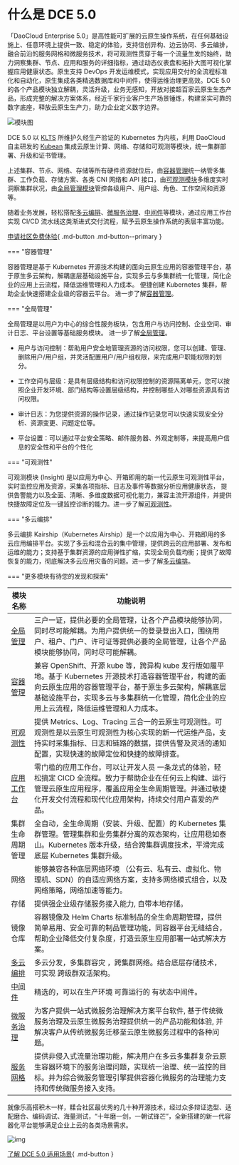 # 什么是 DCE 5.0

「DaoCloud Enterprise 5.0」是高性能可扩展的云原生操作系统，在任何基础设施上、任意环境上提供一致、稳定的体验，支持信创异构、边云协同、多云编排，融合前沿的服务网格和微服务技术，将可观测性贯穿于每一个流量生发的始终，助力洞察集群、节点、应用和服务的详细指标，通过动态仪表盘和拓扑大图可视化掌握应用健康状态。原生支持 DevOps 开发运维模式，实现应用交付的全流程标准化和自动化，原生集成各类精选数据库和中间件，使得运维治理更高效。DCE 5.0 的各个产品模块独立解耦，灵活升级，业务无感知，开放对接超百家云原生生态产品，形成完整的解决方案体系，经近千家行业客户生产场景锤炼，构建坚实可靠的数字底座，释放云原生生产力，助力企业定义数字边界。

![模块图](../images/dce-modules.png)

DCE 5.0 以 [KLTS](../community/klts.md) 所维护久经生产验证的 Kubernetes 为内核，利用 DaoCloud 自主研发的 [Kubean](https://github.com/kubean-io/kubean) 集成云原生计算、网络、存储和可观测等模块，统一集群部署、升级和证书管理。

上述集群、节点、网络、存储等所有硬件资源就位后，由[容器管理](../kpanda/03ProductBrief/WhatisKPanda.md)统一纳管多集群、工作负载、存储方案、各类 CNI 网络和 API 接口，由[可观测模块](../insight/03ProductBrief/WhatisKInsight.md)多维度实时洞察集群状况，由[全局管理模块](../ghippo/01ProductBrief/WhatisGhippo.md)管控各级用户、用户组、角色、工作空间和资源等。

随着业务发展，轻松搭配[多云编排](../kairship/01product/whatiskair.md)、[微服务治理](../skoala/intro/overview.md)、[中间件](../middleware/midware.md)等模块，通过应用工作台实现 CI/CD 流水线这类渐进式交付流程，赋予云原生操作系统的表层丰富功能。

[申请社区免费体验](license0.md){ .md-button .md-button--primary }

=== "容器管理"

容器管理是基于 Kubernetes 开源技术构建的面向云原生应用的容器管理平台，基于原生多云架构，解耦底层基础设施平台，实现多云与多集群统一化管理，简化企业的应用上云流程，降低运维管理和人力成本。
便捷创建 Kubernetes 集群，帮助企业快速搭建企业级的容器云平台。
进一步了解[容器管理](../kpanda/03ProductBrief/WhatisKPanda.md)。

=== "全局管理"

全局管理是以用户为中心的综合性服务板块，包含用户与访问控制、企业空间、审计日志、平台设置等基础服务模块。
进一步了解[全局管理](../ghippo/01ProductBrief/WhatisGhippo.md)。

- 用户与访问控制：帮助用户安全地管理资源的访问权限，您可以创建、管理、删除用户/用户组，并灵活配置用户/用户组权限，来完成用户职能权限的划分。

- 工作空间与层级：是具有层级结构和访问权限控制的资源隔离单元，您可以按照企业开发环境、部门结构等设置层级结构，并控制哪些人对哪些资源具有访问权限。

- 审计日志：为您提供资源的操作记录，通过操作记录您可以快速实现安全分析、资源变更、问题定位等。

- 平台设置：可以通过平台安全策略、邮件服务器、外观定制等，来提高用户信息的安全性和平台的个性化

=== "可观测性"

可观测模块 (Insight) 是以应用为中心、开箱即用的新一代云原生可观测性平台，实时监控应用及资源，采集各项指标、日志及事件等数据分析应用健康状态， 提供告警能力以及全面、清晰、多维度数据可视化能力，兼容主流开源组件，并提供快捷故障定位及一键监控诊断的能力。进一步了解[可观测性](../insight/03ProductBrief/WhatisKInsight.md)。

=== "多云编排"

多云编排 Kairship（Kubernetes Airship）是一个以应用为中心、开箱即用的多云应用编排平台。实现了多云和混合云的集中管理，提供跨云的应用部署、发布和运维的能力；支持基于集群资源的应用弹性扩缩，实现全局负载均衡；提供了故障恢复的能力，彻底解决多云应用灾备的问题。进一步了解[多云编排](../kairship/01product/whatiskair.md)。

=== "更多模块有待您的发现和探索"

| 模块名称         | 功能说明                                                     |
| ---------------- | ------------------------------------------------------------ |
| [全局管理](../ghippo/01ProductBrief/WhatisGhippo.md)         | 三户一证，提供必要的全局管理，让各个产品模块能够协同，同时尽可能解耦。为用户提供统一的登录登出入口，围绕用户、租户、门户、许可证等提供必要的全局管理，让各个产品模块能够协同，同时尽可能解耦。 |
| [容器管理](../kpanda/03ProductBrief/WhatisKPanda.md)         | 兼容 OpenShift、开源 kube 等，跨异构 kube 发行版如履平地。基于 Kubernetes 开源技术打造容器管理平台，构建的面向云原生应用的容器管理平台，基于原生多云架构，解耦底层基础设施平台，实现多云与多集群统一化管理，简化企业的应用上云流程，降低运维管理和人力成本。 |
| [可观测性](../insight/03ProductBrief/WhatisKInsight.md)         | 提供 Metrics、Log、Tracing 三合一的云原生可观测性。可观测性是以云原生可观测性为核心实现的新一代运维产品，支持实时采集指标、日志和链路的数据，提供告警及灵活的通知配置，实现快速的故障定位和快捷的故障排查。 |
| [应用工作台](../amamba/01ProductBrief/WhatisAmamba.md)       | 零门槛的应用工作台，可以让开发人员 一条龙式的体验，轻松搞定 CICD 全流程。致力于帮助企业在任何云上构建、运行管理云原生应用程序，覆盖应用全生命周期管理。并通过敏捷化开发交付流程和现代化应用架构，持续交付用户喜爱的产品。 |
| 集群生命周期管理 | 全自动，全生命周期（安装、升级、配置）的 Kubernetes 集群管理。管理集群和业务集群分离的双态架构，让应用稳如泰山。Kubernetes 版本升级，结合跨集群调度技术，平滑完成底层 Kubernetes 集群升级。 |
| 网络             | 能够兼容各种底层网络环境 （公有云、私有云、虚拟化、物理机、SDN）的自适应网络方案，支持多网络模式组合，以及网络策略，网络加速等能力。 |
| 存储             | 提供强企业级存储服务接入能力, 自带本地存储。                 |
| 镜像仓库         | 容器镜像及 Helm Charts 标准制品的全生命周期管理，提供简单易用、安全可靠的制品管理功能，同容器平台无缝结合，帮助企业降低交付复杂度，打造云原生应用部署一站式解决方案。 |
| [多云编排](../kairship/01product/whatiskair.md)         | 多云分发，多集群容灾 ，跨集群网络。结合底层存储技术，可实现 跨级群双活架构。 |
| [中间件](../middleware/rabbitmq/intro/what.md)           | 精选的，可以在生产环境 可靠运行的 有状态中间件。             |
| [微服务治理](../skoala/intro/overview.md)           | 为客户提供一站式微服务治理解决方案平台软件, 基于传统微服务治理及云原生微服务治理提供统一的产品功能和体验, 并解决客户从传统微服务迁移至云原生微服务过程中的各种问题。 |
| [服务网格](../mspider/01Intro/What'smSpider.md)         | 提供非侵入式流量治理功能，解决用户在多云多集群复杂云原生容器环境下的服务治理问题，实现统一治理、统一监控的目标。并为综合微服务管理引擎提供容器化微服务的治理能力支持和传统微服务接入支持。 |

就像乐高搭积木一样，糅合社区最优秀的几十种开源技术，经过众多辩证选型、适配磨合、编码调试、海量测试，“十年磨一剑，一朝试锋芒”，全新搭建的新一代容器化平台能够满足企业上云的各类场景需求。

![img](../images/ops-tech.png)

[了解 DCE 5.0 适用场景](scenario.md){ .md-button }
